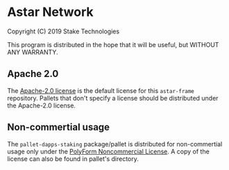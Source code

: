 # Astar Network

Copyright (C) 2019 Stake Technologies

This program is distributed in the hope that it will be useful, but WITHOUT ANY WARRANTY.

## Apache 2.0

The [Apache-2.0 license](https://www.apache.org/licenses/LICENSE-2.0.txt) is the default license for this `astar-frame` repository. Pallets that don't specify a license should be distributed under the Apache-2.0 license.

## Non-commertial usage

The `pallet-dapps-staking` package/pallet is distributed for non-commertial usage only under the [PolyForm Noncommercial License](https://polyformproject.org/wp-content/uploads/2020/05/PolyForm-Noncommercial-1.0.0.txt). A copy of the license can also be found in pallet's directory.
